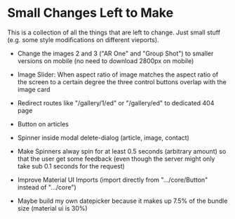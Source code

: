 # Small Changes Left to Make

This is a collection of all the things that are left to change. Just 
small stuff (e.g. some style modifications on different vieports).

* Change the images 2 and 3 ("AR One" and "Group Shot") to smaller 
versions on mobile (no need to download 2800px on mobile)

* Image Slider: When aspect ratio of image matches the aspect 
ratio of the screen to a certain degree the three control 
buttons overlap with the image card

* Redirect routes like "/gallery/1/ed" or "/gallery/ed" to dedicated 
404 page

* Button on articles

* Spinner inside modal delete-dialog (article, image, contact)

* Make Spinners alway spin for at least 0.5 seconds (arbitrary amount)
so that the user get some feedback (even though the server might only 
take sub 0.1 seconds for the request)

* Improve Material UI Imports (import directly from ".../core/Button"
instead of ".../core")

* Maybe build my own datepicker because it makes up 7.5% of the bundle size (material ui is 30%)


